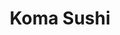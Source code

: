 ---
layout: place
title: "Koma Sushi"
permalink: /california/portola-valley/koma-sushi.html
stateAbbr: CA
stateName: California
cityName: Portola Valley
seo:
  name: "Koma Sushi"
  type: Restaurant
  links: https://komasushiportolavalley.com/
description: "Koma Sushi serves delicious sushi in Portola Valley, California. Try fresh Japanese dishes for a great dining experience. "
place_id: ChIJ9ddDlXWlj4ARh9MgODrh-hg
photos:
  - name: >-
      places/ChIJ9ddDlXWlj4ARh9MgODrh-hg/photos/AeeoHcJL6HFt6FOYg-IO_JDq_8jMljwbWlGtHSX2g-iCuY-ILxy-ZTbMEyKNBlCfsxW8Teuu15mDEET2vwnNUOpPfBa7frSx7AYImb8ZnOSmBcCzTyJt9thCMsxctQHCOMB4Hl-zMxGs5UjcZEA6FYNYCtkMt_DxUWJDoGmLyKlCsbMOeky05e6bJi65OqhNWNm4_n7pqFTQcvrOSnAocqxAUWXkFqxf3CaMsa2TjWDnJeu4Y1Ff_9Bl-39hKU6aYRU0BksDrBDIqHi-ss3eG2kInbehA-8Em2VqosIFKqvn0eC0wAa8BWQBwa5bPiy8X9pVQvLzCz4DSOPvkWBoPeAv2F2ebFs2Jo8FrET-zB-EpOpI8VHUT-CwpNvldbSoNClaoJW-X7IGwGPRlyA-5H6HmOIJg0HkeBMWbFVxDUyVVJU
    widthPx: 4032
    heightPx: 3024
    authorAttributions:
      - displayName: Ken Reisman
        uri: https://maps.google.com/maps/contrib/114053341625412771056
        photoUri: >-
          https://lh3.googleusercontent.com/a-/ALV-UjUVDT3fG7a--930DoQ3CMsv-fWqKbDAi2JPhvdcIjMUc8-gqIlZ=s100-p-k-no-mo
    flagContentUri: >-
      https://www.google.com/local/imagery/report/?cb_client=maps_api_places.places_api&image_key=!1e10!2sCIHM0ogKEICAgICu0sXqWw&hl=en-US
    googleMapsUri: >-
      https://www.google.com/maps/place//data=!3m4!1e2!3m2!1sCIHM0ogKEICAgICu0sXqWw!2e10!4m2!3m1!1s0x808fa5759543d7f5:0x18fae13a3820d387
  - name: >-
      places/ChIJ9ddDlXWlj4ARh9MgODrh-hg/photos/AeeoHcKoptEAyrFT7vbDmAc-QrZmleoAFD6vnv9E56uNiKjmac26521s5Pu-e8XsW8CdbsYN8ibfe2sus63sCbTarFVDEkSoQS_rR7BlbsC2Sgqi6sdGQjvJB5sOJWb5XGqCgwhiS1PZaqZkby2tr_JkcRx6h0vAX-Z9M4nmKKuRE_FS3WwKFMDRRHXCIX8SBfR1Z1g7iq95iqQN7g1cGAkMClEJzWcujGSDTSs3UGrxW5cI8G9CO2ubVZ0V5-LhkiltL0CQxx2ddpgk6aHceAElnBnxh23qqsVq1H4MK7RBzIZqv-G8rj6f19kd7hu7puffVFxH279mekSa_MrMTFFxeLhO4lwHdRLTeXf_i559tLlixpXfdssL6UN6Lh_dVKwLgZ66kgsaaPF3W59WBI3CnSspppFDWUrLBzx4MBOnL5gSx8p4
    widthPx: 4032
    heightPx: 1960
    authorAttributions:
      - displayName: Jean J. M.
        uri: https://maps.google.com/maps/contrib/108302045651119090051
        photoUri: >-
          https://lh3.googleusercontent.com/a-/ALV-UjV_23hB_YF_N_RaX40kX9HNT4C21xDQ_TWTlsbfQLLcjLTvgAGK=s100-p-k-no-mo
    flagContentUri: >-
      https://www.google.com/local/imagery/report/?cb_client=maps_api_places.places_api&image_key=!1e10!2sCIHM0ogKEICAgIDE2onClQE&hl=en-US
    googleMapsUri: >-
      https://www.google.com/maps/place//data=!3m4!1e2!3m2!1sCIHM0ogKEICAgIDE2onClQE!2e10!4m2!3m1!1s0x808fa5759543d7f5:0x18fae13a3820d387
  - name: >-
      places/ChIJ9ddDlXWlj4ARh9MgODrh-hg/photos/AeeoHcKD5U0ZQWWoWPtW_sj2a12SdRzXS8xg0RfoQ0sSIOTupBemuFKJ5sEr3x1DS8HnHQ31Yjf5UtdSt5mD0ST7fhn5JeAcOxNKHxidfukYJhUQWAlz0OLHgRaeyk049jO4-sTI05OkOVIHaaADqZeHXwq_YNrkkPLy6SbNGWEpePqd9d9iAJo5nyLWmQSuZRmyEm_Mi35fLA4kbwUpA9oF72ql-KE05GiTYM_scaL7XPyFXw7nlgG7zat3lapkr19zntvhlmCRFexvV6DOfkz7CIe29cW58lpm5g0hDZ32_1gy5zhKN7hCakgvPAIpFOKc7B793aVGvOcJfvK5kA2kq77kC7eScGJGRO8xki6TAR2JsHG7HZo_z7W-lrWyN64YCvEXgvDSePcJYYGYTzMo8cf3kq6CTkW4KPzeO9p1eZJV5rEm
    widthPx: 4032
    heightPx: 3024
    authorAttributions:
      - displayName: Johnnie Lau
        uri: https://maps.google.com/maps/contrib/107405880364843973292
        photoUri: >-
          https://lh3.googleusercontent.com/a-/ALV-UjUg94xvi61b5Qy6apMOhGZR7QFnXFIx5X2NuPL8vuiFfyTsyeg=s100-p-k-no-mo
    flagContentUri: >-
      https://www.google.com/local/imagery/report/?cb_client=maps_api_places.places_api&image_key=!1e10!2sCIHM0ogKEICAgIC-39bTxQE&hl=en-US
    googleMapsUri: >-
      https://www.google.com/maps/place//data=!3m4!1e2!3m2!1sCIHM0ogKEICAgIC-39bTxQE!2e10!4m2!3m1!1s0x808fa5759543d7f5:0x18fae13a3820d387
  - name: >-
      places/ChIJ9ddDlXWlj4ARh9MgODrh-hg/photos/AeeoHcIn6spxDmcfjyaKv-erYDcoBQiYlEq_O6e_y82bi4EW6RDuKSJTHFOyX_7qWEBIRW0QihIlP9xqL3-aRyGDw_ElnqvRlAaYV-41yRjvpqUO6S_Q48gG2Q_EWY-dc9RznJ-mIfy1_LOyrLZz52086IK7hnTj2W7Qm-ocPe1ypKLybrSaWxUy866AV-iUyRXb0nK5JLAWApohzvnVbliszBM1UG5pZTcmOe5DTSZrUYum5jIRATHMDzoeg76HW9W3YbVxlzW2lqleMyFwzA_8TLbYp7zaE4jl0g0p3D0DHI3xHXc3Bs11g8nuSVKl3J2CnMjPLKYu2OERUfsGL4cj6R_CdBsPJVttcajY6zARzmOOV8GJ6lIKdE5HDpZ2oPDziHvmfZlqMaRo4hTUtLkFJNB9wHVq4n57ppsR07F41MM
    widthPx: 2992
    heightPx: 2992
    authorAttributions:
      - displayName: Jean J. M.
        uri: https://maps.google.com/maps/contrib/108302045651119090051
        photoUri: >-
          https://lh3.googleusercontent.com/a-/ALV-UjV_23hB_YF_N_RaX40kX9HNT4C21xDQ_TWTlsbfQLLcjLTvgAGK=s100-p-k-no-mo
    flagContentUri: >-
      https://www.google.com/local/imagery/report/?cb_client=maps_api_places.places_api&image_key=!1e10!2sCIHM0ogKEICAgIDtvMXUPg&hl=en-US
    googleMapsUri: >-
      https://www.google.com/maps/place//data=!3m4!1e2!3m2!1sCIHM0ogKEICAgIDtvMXUPg!2e10!4m2!3m1!1s0x808fa5759543d7f5:0x18fae13a3820d387
  - name: >-
      places/ChIJ9ddDlXWlj4ARh9MgODrh-hg/photos/AeeoHcIc80YFy2ujKMinexFDw7JEEyOF_-htDcOhWlOKa4zUs8HgsXudFnJ9cMcXAITdy7N8K2p70E0cwLsdmb4pWFGNIyWyOEJgGLBbJwlLs7vzUBeKo3p0epuGSwPwCDNGd5CuUPH0Pzenrt7sQOP2a8D30AOtKDriwwOh4wL0UimjHHAucUeBdpdjQ8NlYIcqFiERaGBK1LtkG6XAMN9hfWqTI9mmL_3dEmz3D-mbmohc46aCGMH4fRRd8rR4XMNZQbAr8couVr_kCRb0-2bT-W5i2QqDXc3_GATFdMH2cRJzrX4fzS4zF6I2PDu4ruuLG1wf8njQ8noxskFfmUrXoxuNttFLmdrJUcKcjGDWiONvehbp-_V7UNsvfR_YdpKpUAFuR-rw8M21GKQQRDSH0_V160DR2aXrN-0Ygk8kUokl
    widthPx: 4032
    heightPx: 3024
    authorAttributions:
      - displayName: Boxuan Zhao
        uri: https://maps.google.com/maps/contrib/112140288602378614985
        photoUri: >-
          https://lh3.googleusercontent.com/a-/ALV-UjUaYRNQoj56yDIKnC9i8XlYw1ayJvhrnO5Ij7IAKf8FAMM4HUR0=s100-p-k-no-mo
    flagContentUri: >-
      https://www.google.com/local/imagery/report/?cb_client=maps_api_places.places_api&image_key=!1e10!2sCIHM0ogKEICAgICkxpeujwE&hl=en-US
    googleMapsUri: >-
      https://www.google.com/maps/place//data=!3m4!1e2!3m2!1sCIHM0ogKEICAgICkxpeujwE!2e10!4m2!3m1!1s0x808fa5759543d7f5:0x18fae13a3820d387
  - name: >-
      places/ChIJ9ddDlXWlj4ARh9MgODrh-hg/photos/AeeoHcJRZpkFvgRgTIGh_NTQyDTZkRX02Cgj5QbGAy5EbQw7PR6A35XcWfz-4dGnrdTQFC-TgXaz5zix-eg-Kxmp5oozbhu8lnXre-TpckJiHUQhGYMmUgyFE5yoeuyRZlNjUYuK7GzcXRQ9C9mvAMp0WvQRdUVpKNlXQXUA9lY3BDVkC2TbBZqcLxEmrh8aCkEyvB8Thj0sFPynt-jh6aOWA7B0djxxFBCj4kOn8e3MRReh5Z7azahuCKKI__2wqMI27cO0pZiW6ZwmSMOuDPMthnwzZsefxI2elkQoNX_ut-TRQDS8h9ZxnmR-G0nZS1TMYtQebNG8YHjFWkbbiDAp7RZaQjVkkbi2cvpBYi_aU9DwNElOTGEn3B6TDvgb9jO1dWF2fWkqsuEqQW02EAjTSrx0KJ07r946Ub8k0WwtZT5RVQ
    widthPx: 3000
    heightPx: 4000
    authorAttributions:
      - displayName: Jean J. M.
        uri: https://maps.google.com/maps/contrib/108302045651119090051
        photoUri: >-
          https://lh3.googleusercontent.com/a-/ALV-UjV_23hB_YF_N_RaX40kX9HNT4C21xDQ_TWTlsbfQLLcjLTvgAGK=s100-p-k-no-mo
    flagContentUri: >-
      https://www.google.com/local/imagery/report/?cb_client=maps_api_places.places_api&image_key=!1e10!2sCIHM0ogKEICAgIChjM2_MQ&hl=en-US
    googleMapsUri: >-
      https://www.google.com/maps/place//data=!3m4!1e2!3m2!1sCIHM0ogKEICAgIChjM2_MQ!2e10!4m2!3m1!1s0x808fa5759543d7f5:0x18fae13a3820d387
  - name: >-
      places/ChIJ9ddDlXWlj4ARh9MgODrh-hg/photos/AeeoHcIwwF13b0knvZSgG6avsV8UnxGNGGh07emeS_6AJKXT_4mhZ0OReFKA6s8Tk7p1g_7sSuwS3R0IHCzgVLSTvEJqWk_94zFncjLEkfxSqLLCUImO56HwH-4xL8Z-5j3NiuPH0YxYs1vJYlaIIi12r2pmNS62Qyyypgcd6opRVg3qpHIRZvbxzHnhA1k6zMiWpICjd5S418MrWFfVG7M1YuJn5ufd9SlEyqcYVZvSOC0JAv736hGJrpJ6fHNhwwLRMlhq-CwN6ZV4cVr34ctoVu7DUL3V7zXRZasJe4v47y-ejuP8IaGwJbYUsO4rZXyvZhgU0IyLLeCBU-YS4Pj4NvcFnfP8mFlVg4J-uD49snxBu-WtO-xIn_jLI35v9SfLkBmLPEvGNGtE4JMxSlc-bRLdApRxrI-JG4D_aGU-rxBQN7nU
    widthPx: 2992
    heightPx: 2456
    authorAttributions:
      - displayName: Jean J. M.
        uri: https://maps.google.com/maps/contrib/108302045651119090051
        photoUri: >-
          https://lh3.googleusercontent.com/a-/ALV-UjV_23hB_YF_N_RaX40kX9HNT4C21xDQ_TWTlsbfQLLcjLTvgAGK=s100-p-k-no-mo
    flagContentUri: >-
      https://www.google.com/local/imagery/report/?cb_client=maps_api_places.places_api&image_key=!1e10!2sCIHM0ogKEICAgIDtvMXUvgE&hl=en-US
    googleMapsUri: >-
      https://www.google.com/maps/place//data=!3m4!1e2!3m2!1sCIHM0ogKEICAgIDtvMXUvgE!2e10!4m2!3m1!1s0x808fa5759543d7f5:0x18fae13a3820d387
  - name: >-
      places/ChIJ9ddDlXWlj4ARh9MgODrh-hg/photos/AeeoHcK3F8i7BIILdbOeWDjf36KFHYnb5tgJFig-iDpfnmSiAmebMvf2qEAHC9jt9ToxmKrTRRpIDo9QPvHNVfFgZwnaHZvYtd68gI5MOwo-VfxqtdhOXzVFwOVSVHSvjItpM3mbbTSslcv8HsnS9qdcW6MKYykhwdQQI2s1EMyZlC0VI7BAohNBCLDRWhvOCnhTMe-Sg9gpctLSczqBLZUv14apCY3XgEHwMXeAqzLQHY8RUCDRot8JANBATL8Q62wTmMrZ_PvJNAwBoMh4OHT2hbrzjJZQgIN4pBYyPKKb1vgNydlecxY6VIbuj9uYcdMCHtkEC8Fat91UlFfL5X3ZwaKqJByzFWRpIALpOioJfrRYJyi3Y_YYN1xstO7mkBGoW-VRJSj1EC1FR99kX38GfbP7xB9y9cwroAD2nFal5jRS1w
    widthPx: 2992
    heightPx: 2992
    authorAttributions:
      - displayName: Jean J. M.
        uri: https://maps.google.com/maps/contrib/108302045651119090051
        photoUri: >-
          https://lh3.googleusercontent.com/a-/ALV-UjV_23hB_YF_N_RaX40kX9HNT4C21xDQ_TWTlsbfQLLcjLTvgAGK=s100-p-k-no-mo
    flagContentUri: >-
      https://www.google.com/local/imagery/report/?cb_client=maps_api_places.places_api&image_key=!1e10!2sCIHM0ogKEICAgIDtvMXUAQ&hl=en-US
    googleMapsUri: >-
      https://www.google.com/maps/place//data=!3m4!1e2!3m2!1sCIHM0ogKEICAgIDtvMXUAQ!2e10!4m2!3m1!1s0x808fa5759543d7f5:0x18fae13a3820d387
  - name: >-
      places/ChIJ9ddDlXWlj4ARh9MgODrh-hg/photos/AeeoHcLTogHdhzFNSZc-rqYmSZ7ZsGkJDYyfg3zb8UCNl1UeYFHB9cmmvOEXD5wr1bfhUFuGBgCUbwL6aM0Gq6kzhuLwl_cEwLMWK5sX-OeTGTWuinGHq0HudU4AmZrfX5Sm4S2LhOMbmqoT4sattaoilW9vZnInVkV68ndzYsxDN4Q5pCnx5vTQ13JG2QTNy0W01-7-SA2EKZxvSU_OpEJZSjX3mGVF1V7lhGvPQk32O11YIk1A-Cpr-XwpUUVk3SGH8w0PjbiFfD51P-FwY5z-vd6iKmXTvxqWI1swDCkLLcl0Mhw4FolJui0zDN5yglfMkYt0PYNBqrf8CMYaEW9pd8KGiJNmyeKcEQpHeIhe7vKl9y8mWSZ5IfKGGznHhzPlIugu_c9yEPsU0fRGPcPTskPuVY1gSmv0HzzKHz-cwBQ
    widthPx: 4032
    heightPx: 3024
    authorAttributions:
      - displayName: Johnnie Lau
        uri: https://maps.google.com/maps/contrib/107405880364843973292
        photoUri: >-
          https://lh3.googleusercontent.com/a-/ALV-UjUg94xvi61b5Qy6apMOhGZR7QFnXFIx5X2NuPL8vuiFfyTsyeg=s100-p-k-no-mo
    flagContentUri: >-
      https://www.google.com/local/imagery/report/?cb_client=maps_api_places.places_api&image_key=!1e10!2sCIHM0ogKEICAgIC-39bTJQ&hl=en-US
    googleMapsUri: >-
      https://www.google.com/maps/place//data=!3m4!1e2!3m2!1sCIHM0ogKEICAgIC-39bTJQ!2e10!4m2!3m1!1s0x808fa5759543d7f5:0x18fae13a3820d387
  - name: >-
      places/ChIJ9ddDlXWlj4ARh9MgODrh-hg/photos/AeeoHcI3fC-7j3jTr_yL7d-iQxZUdR1I2XyFXjgD-Cl_ysBWBsrBvIvg4p5pOb2S83nnD1O0N8jzBxUF9MaWlGXNW-T3ZSV_OQoWuYitYRw0OoIsvICWKsxNQXRTpRcYpDBlIwUVmj2sKmHSRv1yyy5oEmCYyvxBGHVKMZpEy5UtzP3lGQQLtJkB3goSYV9JWTRHTVBRsyySfw6i2_rNmEWXvySpGegyEMYnZuyCZ0YhUjxniOHatVhcM1ltSIcrZSHpFIrkHytbYDI0h7kbYzFvg5jHBrpPR5U-QkoL9yVUVnPClYTNxtZ-TsLoJfhCXCCfXhy0YKtl_LmFRVgvNWO9Z1xvixffQ0jE-wwYqyAl-wi_BxHtirsrrxHkf-V7F5h0fggL9xaqtmXtUe1ua3gbcSpdnheLP9956yJgM7QwDrDZ88SS
    widthPx: 3024
    heightPx: 4032
    authorAttributions:
      - displayName: Jean J. M.
        uri: https://maps.google.com/maps/contrib/108302045651119090051
        photoUri: >-
          https://lh3.googleusercontent.com/a-/ALV-UjV_23hB_YF_N_RaX40kX9HNT4C21xDQ_TWTlsbfQLLcjLTvgAGK=s100-p-k-no-mo
    flagContentUri: >-
      https://www.google.com/local/imagery/report/?cb_client=maps_api_places.places_api&image_key=!1e10!2sCIHM0ogKEICAgICkmsXH_QE&hl=en-US
    googleMapsUri: >-
      https://www.google.com/maps/place//data=!3m4!1e2!3m2!1sCIHM0ogKEICAgICkmsXH_QE!2e10!4m2!3m1!1s0x808fa5759543d7f5:0x18fae13a3820d387
address: 3130 Alpine Rd, Portola Valley, CA 94028, USA
street: 3130 Alpine Rd
city: Portola Valley
state: CA
zip: '94028'
country: USA
neighborhood: null
latitude: '37.402046'
longitude: '-122.193263'
accessibility_options:
  wheelchairAccessibleParking: true
  wheelchairAccessibleEntrance: true
  wheelchairAccessibleRestroom: true
  wheelchairAccessibleSeating: true
business_status: OPERATIONAL
name: Koma Sushi
google_maps_links:
  directionsUri: >-
    https://www.google.com/maps/dir//''/data=!4m7!4m6!1m1!4e2!1m2!1m1!1s0x808fa5759543d7f5:0x18fae13a3820d387!3e0
  placeUri: https://maps.google.com/?cid=1799998641253962631
  writeAReviewUri: >-
    https://www.google.com/maps/place//data=!4m3!3m2!1s0x808fa5759543d7f5:0x18fae13a3820d387!12e1
  reviewsUri: >-
    https://www.google.com/maps/place//data=!4m4!3m3!1s0x808fa5759543d7f5:0x18fae13a3820d387!9m1!1b1
  photosUri: >-
    https://www.google.com/maps/place//data=!4m3!3m2!1s0x808fa5759543d7f5:0x18fae13a3820d387!10e5
primary_type: Sushi Restaurant
opening_hours:
  regular: null
  current: null
secondary_opening_hours:
  regular:
    weekdayDescriptions: null
    type: null
  current:
    weekdayDescriptions: null
    type: null
phone: (650) 367-6547
price_level: null
price_range: $20 &ndash; $30
rating: '4.2'
rating_count: 42
website: https://komasushiportolavalley.com/
reviews: null
parking_options: null
payment_options: null
allow_dogs: null
curbside_pickup: null
delivery: null
dine_in: null
good_for_children: null
good_for_groups: null
good_for_sports: null
live_music: null
menu_for_children: null
outdoor_seating: null
reservable: null
restroom: null
serves_beer: null
serves_breakfast: null
serves_brunch: null
serves_cocktails: null
serves_coffee: null
serves_dinner: null
serves_dessert: null
serves_lunch: null
serves_vegetarian_food: null
serves_wine: null
takeout: null
summary: null

---